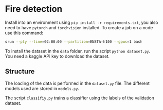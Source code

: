 # Fire detection

Install into an environment using `pip install -r requirements.txt`, you also need to have `pytorch` and `torchvision` installed.
To create a job on a node use this command:

```bash
srun --pty --time=02:00:00 --partition=ENSTA-h100 --gpus=1 bash
```

To install the dataset in the `data` folder, run the script `python dataset.py`. You need a kaggle API key to download the dataset.

## Structure

The loading of the data is performed in the `dataset.py` file.
The different models used are stored in `models.py`. 

The script `classifiy.py` trains a classifier using the labels of the validation dataset.